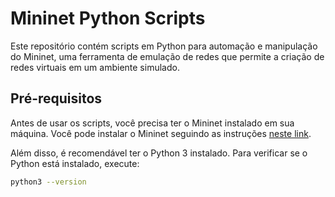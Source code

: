 # Mininet Python Scripts

Este repositório contém scripts em Python para automação e manipulação do Mininet, uma ferramenta de emulação de redes que permite a criação de redes virtuais em um ambiente simulado.

## Pré-requisitos

Antes de usar os scripts, você precisa ter o Mininet instalado em sua máquina. Você pode instalar o Mininet seguindo as instruções [neste link](http://mininet.org/download/).

Além disso, é recomendável ter o Python 3 instalado. Para verificar se o Python está instalado, execute:

```bash
python3 --version
